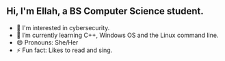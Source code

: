 <h2> Hi, I'm Ellah, a BS Computer Science student. </h2>

- 👀 I'm interested in cybersecurity.
- 🌱 I’m currently learning C++, Windows OS and the Linux command line.
- 😄 Pronouns: She/Her
- ⚡ Fun fact: Likes to read and sing.

<!--
**ellahmalonzo/ellahmalonzo** is a ✨ _special_ ✨ repository because its `README.md` (this file) appears on your GitHub profile.

Here are some ideas to get you started:

- 🔭 I’m currently working on ...
- 🌱 I’m currently learning ...
- 👯 I’m looking to collaborate on ...
- 🤔 I’m looking for help with ...
- 💬 Ask me about ...
- 📫 How to reach me: ...
- 😄 Pronouns: ...
- ⚡ Fun fact: ...
-->
